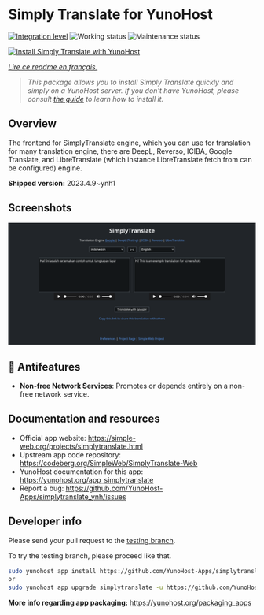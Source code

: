 <!--
N.B.: This README was automatically generated by https://github.com/YunoHost/apps/tree/master/tools/README-generator
It shall NOT be edited by hand.
-->

# Simply Translate for YunoHost

[![Integration level](https://dash.yunohost.org/integration/simplytranslate.svg)](https://dash.yunohost.org/appci/app/simplytranslate) ![Working status](https://ci-apps.yunohost.org/ci/badges/simplytranslate.status.svg) ![Maintenance status](https://ci-apps.yunohost.org/ci/badges/simplytranslate.maintain.svg)

[![Install Simply Translate with YunoHost](https://install-app.yunohost.org/install-with-yunohost.svg)](https://install-app.yunohost.org/?app=simplytranslate)

*[Lire ce readme en français.](./README_fr.md)*

> *This package allows you to install Simply Translate quickly and simply on a YunoHost server.
If you don't have YunoHost, please consult [the guide](https://yunohost.org/#/install) to learn how to install it.*

## Overview

The frontend for SimplyTranslate engine, which you can use for translation for many translation engine, there are DeepL, Reverso, ICIBA, Google Translate, and LibreTranslate (which instance LibreTranslate fetch from can be configured) engine.

**Shipped version:** 2023.4.9~ynh1

## Screenshots

![Screenshot of Simply Translate](./doc/screenshots/st_id-en.png)

## :red_circle: Antifeatures

- **Non-free Network Services**: Promotes or depends entirely on a non-free network service.

## Documentation and resources

* Official app website: <https://simple-web.org/projects/simplytranslate.html>
* Upstream app code repository: <https://codeberg.org/SimpleWeb/SimplyTranslate-Web>
* YunoHost documentation for this app: <https://yunohost.org/app_simplytranslate>
* Report a bug: <https://github.com/YunoHost-Apps/simplytranslate_ynh/issues>

## Developer info

Please send your pull request to the [testing branch](https://github.com/YunoHost-Apps/simplytranslate_ynh/tree/testing).

To try the testing branch, please proceed like that.

``` bash
sudo yunohost app install https://github.com/YunoHost-Apps/simplytranslate_ynh/tree/testing --debug
or
sudo yunohost app upgrade simplytranslate -u https://github.com/YunoHost-Apps/simplytranslate_ynh/tree/testing --debug
```

**More info regarding app packaging:** <https://yunohost.org/packaging_apps>
